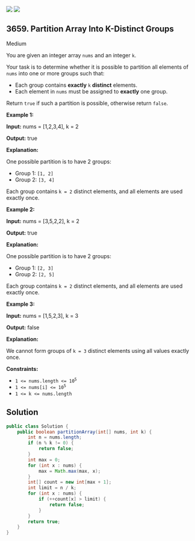 [![](https://img.shields.io/github/stars/javadev/LeetCode-in-Java?label=Stars&style=flat-square)](https://github.com/javadev/LeetCode-in-Java)
[![](https://img.shields.io/github/forks/javadev/LeetCode-in-Java?label=Fork%20me%20on%20GitHub%20&style=flat-square)](https://github.com/javadev/LeetCode-in-Java/fork)

## 3659\. Partition Array Into K-Distinct Groups

Medium

You are given an integer array `nums` and an integer `k`.

Your task is to determine whether it is possible to partition all elements of `nums` into one or more groups such that:

*   Each group contains **exactly** `k` **distinct** elements.
*   Each element in `nums` must be assigned to **exactly** one group.

Return `true` if such a partition is possible, otherwise return `false`.

**Example 1:**

**Input:** nums = [1,2,3,4], k = 2

**Output:** true

**Explanation:**

One possible partition is to have 2 groups:

*   Group 1: `[1, 2]`
*   Group 2: `[3, 4]`

Each group contains `k = 2` distinct elements, and all elements are used exactly once.

**Example 2:**

**Input:** nums = [3,5,2,2], k = 2

**Output:** true

**Explanation:**

One possible partition is to have 2 groups:

*   Group 1: `[2, 3]`
*   Group 2: `[2, 5]`

Each group contains `k = 2` distinct elements, and all elements are used exactly once.

**Example 3:**

**Input:** nums = [1,5,2,3], k = 3

**Output:** false

**Explanation:**

We cannot form groups of `k = 3` distinct elements using all values exactly once.

**Constraints:**

*   <code>1 <= nums.length <= 10<sup>5</sup></code>
*   <code>1 <= nums[i] <= 10<sup>5</sup></code>
*   `1 <= k <= nums.length`

## Solution

```java
public class Solution {
    public boolean partitionArray(int[] nums, int k) {
        int n = nums.length;
        if (n % k != 0) {
            return false;
        }
        int max = 0;
        for (int x : nums) {
            max = Math.max(max, x);
        }
        int[] count = new int[max + 1];
        int limit = n / k;
        for (int x : nums) {
            if (++count[x] > limit) {
                return false;
            }
        }
        return true;
    }
}
```